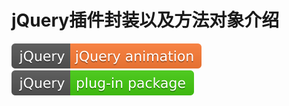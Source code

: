 # jQuery插件封装以及方法对象介绍
![](https://github.com/Nichals-Kay/base/blob/master/jQuery-jQuery%20animation-orange.svg)
![](https://github.com/Nichals-Kay/base/blob/master/jQuery-plug--in%20package-brightgreen.svg)
